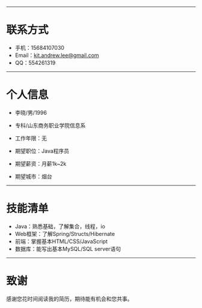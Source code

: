 

---


# 联系方式


- 手机：15684107030 
- Email：kit.andrew.lee@gmail.com 
- QQ：554261319

---

# 个人信息

 - 李晓/男/1996 
 - 专科/山东商务职业学院信息系 
 - 工作年限：无


 - 期望职位：Java程序员
 - 期望薪资：月薪1k~2k
 - 期望城市：烟台

---

# 技能清单


- Java：熟悉基础，了解集合，线程，io
- Web框架：了解Spring/Structs/Hibernate
- 前端：掌握基本HTML/CSS/JavaScript
- 数据库：能写出基本MySQL/SQL server语句

---

# 致谢
感谢您花时间阅读我的简历，期待能有机会和您共事。
